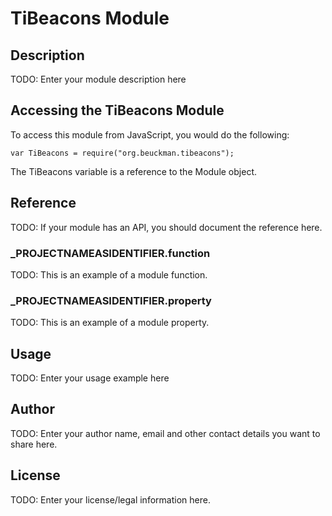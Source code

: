 # TiBeacons Module

## Description

TODO: Enter your module description here

## Accessing the TiBeacons Module

To access this module from JavaScript, you would do the following:

	var TiBeacons = require("org.beuckman.tibeacons");

The TiBeacons variable is a reference to the Module object.	

## Reference

TODO: If your module has an API, you should document
the reference here.

### ___PROJECTNAMEASIDENTIFIER__.function

TODO: This is an example of a module function.

### ___PROJECTNAMEASIDENTIFIER__.property

TODO: This is an example of a module property.

## Usage

TODO: Enter your usage example here

## Author

TODO: Enter your author name, email and other contact
details you want to share here. 

## License

TODO: Enter your license/legal information here.
